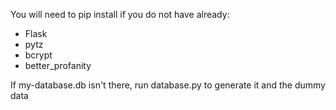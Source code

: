 You will need to pip install if you do not have already:
- Flask
- pytz
- bcrypt
- better_profanity

If my-database.db isn't there, run database.py to generate it and the dummy data
